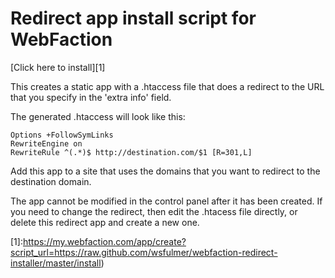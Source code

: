 Redirect app install script for WebFaction
==========================================

[Click here to install][1]

This creates a static app with a .htaccess file that does a redirect to the URL
that you specify in the 'extra info' field.

The generated .htaccess will look like this:

    Options +FollowSymLinks
    RewriteEngine on
    RewriteRule ^(.*)$ http://destination.com/$1 [R=301,L]

Add this app to a site that uses the domains that you want to redirect to the
destination domain.

The app cannot be modified in the control panel after it has been created. If
you need to change the redirect, then edit the .htacess file directly, or
delete this redirect app and create a new one.


 [1]:https://my.webfaction.com/app/create?script_url=https://raw.github.com/wsfulmer/webfaction-redirect-installer/master/install)